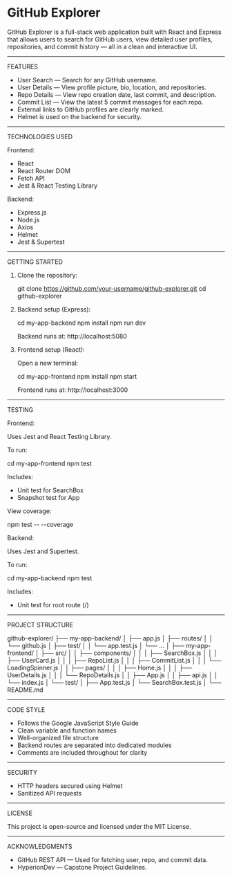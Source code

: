 # GitHub Explorer

GitHub Explorer is a full-stack web application built with React and Express that allows users to search for GitHub users, view detailed user profiles, repositories, and commit history — all in a clean and interactive UI.

---

FEATURES

- User Search — Search for any GitHub username.
- User Details — View profile picture, bio, location, and repositories.
- Repo Details — View repo creation date, last commit, and description.
- Commit List — View the latest 5 commit messages for each repo.
- External links to GitHub profiles are clearly marked.
- Helmet is used on the backend for security.

---

TECHNOLOGIES USED

Frontend:

- React
- React Router DOM
- Fetch API
- Jest & React Testing Library

Backend:

- Express.js
- Node.js
- Axios
- Helmet
- Jest & Supertest

---

GETTING STARTED

1. Clone the repository:

   git clone https://github.com/your-username/github-explorer.git
   cd github-explorer

2. Backend setup (Express):

   cd my-app-backend
   npm install
   npm run dev

   Backend runs at: http://localhost:5080

3. Frontend setup (React):

   Open a new terminal:

   cd my-app-frontend
   npm install
   npm start

   Frontend runs at: http://localhost:3000

---

TESTING

Frontend:

Uses Jest and React Testing Library.

To run:

cd my-app-frontend
npm test

Includes:

- Unit test for SearchBox
- Snapshot test for App

View coverage:

npm test -- --coverage

Backend:

Uses Jest and Supertest.

To run:

cd my-app-backend
npm test

Includes:

- Unit test for root route (/)

---

PROJECT STRUCTURE

github-explorer/
├── my-app-backend/
│ ├── app.js
│ ├── routes/
│ │ └── github.js
│ ├── test/
│ │ └── app.test.js
│ └── ...
│
├── my-app-frontend/
│ ├── src/
│ │ ├── components/
│ │ │ ├── SearchBox.js
│ │ │ ├── UserCard.js
│ │ │ ├── RepoList.js
│ │ │ ├── CommitList.js
│ │ │ └── LoadingSpinner.js
│ │ ├── pages/
│ │ │ ├── Home.js
│ │ │ ├── UserDetails.js
│ │ │ └── RepoDetails.js
│ │ ├── App.js
│ │ ├── api.js
│ │ └── index.js
│ └── test/
│ ├── App.test.js
│ └── SearchBox.test.js
│
└── README.md

---

CODE STYLE

- Follows the Google JavaScript Style Guide
- Clean variable and function names
- Well-organized file structure
- Backend routes are separated into dedicated modules
- Comments are included throughout for clarity

---

SECURITY

- HTTP headers secured using Helmet
- Sanitized API requests

---

LICENSE

This project is open-source and licensed under the MIT License.

---

ACKNOWLEDGMENTS

- GitHub REST API — Used for fetching user, repo, and commit data.
- HyperionDev — Capstone Project Guidelines.
